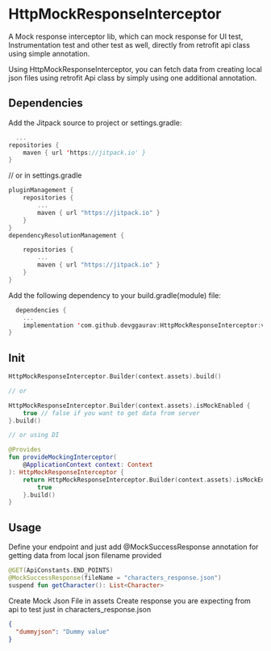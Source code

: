 # HttpMockResponseInterceptor

A Mock response interceptor lib, which can mock response for UI test, Instrumentation test and other
test as well, directly from retrofit api class using simple annotation.

Using HttpMockResponseInterceptor, you can fetch data from creating local json files using retrofit
Api class by simply using one additional annotation.

## Dependencies

Add the Jitpack source to project or settings.gradle:

```kotlin
  ...
repositories {
    maven { url 'https://jitpack.io' }
}
```

// or in settings.gradle

```kotlin
pluginManagement {
    repositories {
        ...
        maven { url "https://jitpack.io" }
    }
}
dependencyResolutionManagement {

    repositories {
        ...
        maven { url "https://jitpack.io" }
    }
}
```

Add the following dependency to your build.gradle(module) file:

```kotlin
  dependencies {
    ...
    implementation 'com.github.devggaurav:HttpMockResponseInterceptor:v1.0.2'
}
```

## Init

```kotlin
HttpMockResponseInterceptor.Builder(context.assets).build()

// or

HttpMockResponseInterceptor.Builder(context.assets).isMockEnabled {
    true // false if you want to get data from server
}.build()

// or using DI

@Provides
fun provideMockingInterceptor(
    @ApplicationContext context: Context
): HttpMockResponseInterceptor {
    return HttpMockResponseInterceptor.Builder(context.assets).isMockEnabled {
        true
    }.build()
}


```

## Usage

Define your endpoint and just add @MockSuccessResponse annotation for getting data from local json
filename provided

```kotlin
@GET(ApiConstants.END_POINTS)
@MockSuccessResponse(fileName = "characters_response.json")
suspend fun getCharacter(): List<Character>
```

Create Mock Json File in assets
Create response you are expecting from api to test just in characters_response.json

```json
{
  "dummyjson": "Dummy value"
}
```